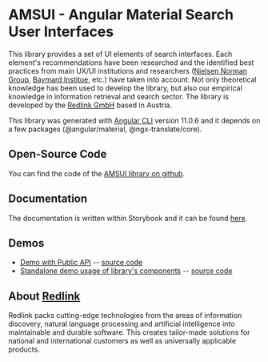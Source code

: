 # AMSUI - Angular Material Search User Interfaces

This library provides a set of UI elements of search interfaces.
Each element's recommendations have been researched and the identified best practices from main UX/UI institutions and
researchers ([Nielsen Norman Group](https://www.nngroup.com/), [Baymard Institue](https://baymard.com/), etc.) have taken into account.
Not only theoretical knowledge has been used to develop the library, but also our empirical knowledge in information retrieval and search sector.
The library is developed by the [Redlink GmbH](https://redlink.at) based in Austria.

This library was generated with [Angular CLI](https://github.com/angular/angular-cli) version 11.0.6 and it depends on a few packages (@angular/material, @ngx-translate/core).

## Open-Source Code

You can find the code of the [AMSUI library on github](https://github.com/redlink-gmbh/amsui).

## Documentation

The documentation is written within Storybook and it can be found [here](https://dev.redlink.io/amsui).

## Demos

- [Demo with Public API](https://dev.redlink.io/amsui-public-api-demo/) -- [source code](https://github.com/redlink-gmbh/amsui-public-api-demo)
- [Standalone demo usage of library's components](https://dev.redlink.io/amsui-standalone-demo/) -- [source code](https://github.com/redlink-gmbh/amsui-standalone-demo)

## About [Redlink](https://redlink.at)

Redlink packs cutting-edge technologies from the areas of information discovery, natural language processing and artificial intelligence into maintainable and durable software.
This creates tailor-made solutions for national and international customers as well as universally applicable products.
